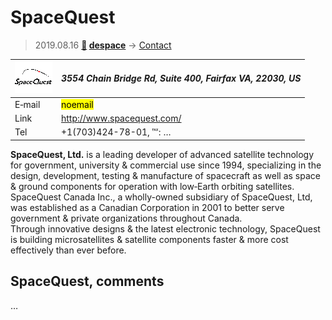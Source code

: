 # SpaceQuest
> 2019.08.16 **[🚀](../index/index.md) [despace](index.md)** → [Contact](contact.md)

|[![](f/contact/s/spacequest_logo1_thumb.png)](f/contact/s/spacequest_logo1.png)|*3554 Chain Bridge Rd, Suite 400, Fairfax VA, 22030, US*|
|:--|:--|
|E‑mail| <mark>noemail</mark> |
|Link| <http://www.spacequest.com/> |
|Tel| +1(703)424-78-01, ℻: … |

**SpaceQuest, Ltd.** is a leading developer of advanced satellite technology for government, university & commercial use since 1994, specializing in the design, development, testing & manufacture of spacecraft as well as space & ground components for operation with low‑Earth orbiting satellites.  
SpaceQuest Canada Inc., a wholly-owned subsidiary of SpaceQuest, Ltd, was established as a Canadian Corporation in 2001 to better serve government & private organizations throughout Canada.  
Through innovative designs & the latest electronic technology, SpaceQuest is building microsatellites & satellite components faster & more cost effectively than ever before.


<p style="page-break-after:always"> </p>

## SpaceQuest, comments

…

